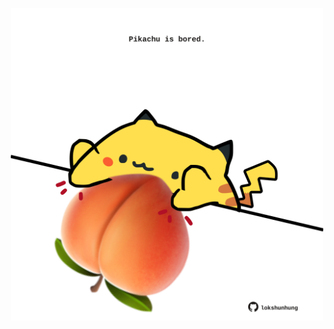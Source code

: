 <!-- built at 11/02/2022, 08:01:10 UTC -->
<p align="center">
  <img width="500" height="500" src="./ReadmeImage.svg">
</p>
